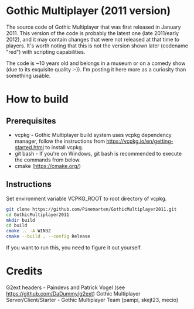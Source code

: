 # Gothic Multiplayer (2011 version)
The source code of Gothic Multiplayer that was first released in January 2011. 
This version of the code is probably the latest one (late 2011/early 2012), and it may contain changes that were not released at that time to players.
It's worth noting that this is not the version shown later (codename "red") with scripting capabilities.

The code is ~10 years old and belongs in a museum or on a comedy show (due to its exquisite quality :-)).
I'm posting it here more as a curiosity than something usable.

# How to build
## Prerequisites
* vcpkg - Gothic Multiplayer build system uses vcpkg dependency manager, follow the instructions from https://vcpkg.io/en/getting-started.html to install vcpkg.
* git bash - If you're on Windows, git bash is recommended to execute the commands from below.
* cmake (https://cmake.org/)
## Instructions
Set environment variable VCPKG_ROOT to root directory of vcpkg.
```bash
git clone https://github.com/Pinemarten/GothicMultiplayer2011.git
cd GothicMultiplayer2011
mkdir build
cd build
cmake .. -A WIN32
cmake --build . --config Release
```


If you want to run this, you need to figure it out yourself.

# Credits
G2ext headers - Paindevs and Patrick Vogel (see https://github.com/DaDummy/g2ext)
Gothic Multiplayer Server/Client/Starter - Gothic Multiplayer Team (pampi, skejt23, mecio)
